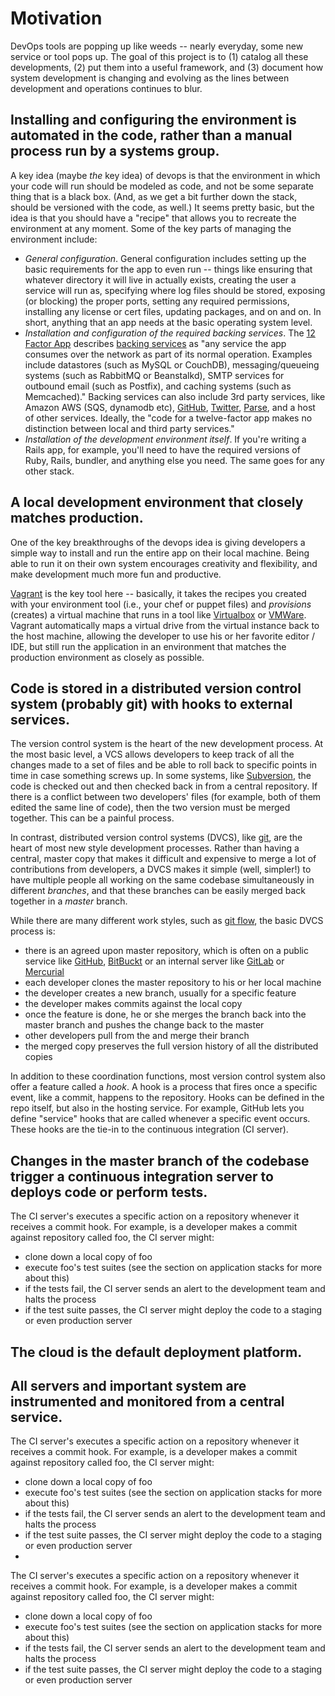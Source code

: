 # Motivation

DevOps tools are popping up like weeds -- nearly everyday, some new service or tool pops up.  The goal of this project is to (1) catalog all these developments, (2) put them into a useful framework, and (3) document how system development is changing and evolving as the lines between development and operations continues to blur.  


## Installing and configuring the environment is automated in the code, rather than a manual process run by a systems group.

A key idea (maybe *the* key idea) of devops is that the environment in which your code will run should be modeled as code, and not be some separate thing that is a black box.  (And, as we get a bit further down the stack, should be versioned with the code, as well.)  It seems pretty basic, but the idea is that you should have a "recipe" that allows you to recreate the environment at any moment.  Some of the key parts of managing the environment include:

* *General configuration*.  General configuration includes setting up the basic requirements for the app to even run -- things like ensuring that whatever directory it will live in actually exists, creating the user a service will run as, specifying where log files should be stored, exposing (or blocking) the proper ports, setting any required permissions, installing any license or cert files, updating packages, and on and on.  In short, anything that an app needs at the basic operating system level.  
* *Installation and configuration of the required backing services*.  The [12 Factor App](http://12factor.net) describes [backing services](http://12factor.net/backing-services) as "any service the app consumes over the network as part of its normal operation. Examples include datastores (such as MySQL or CouchDB), messaging/queueing systems (such as RabbitMQ or Beanstalkd), SMTP services for outbound email (such as Postfix), and caching systems (such as Memcached)."  Backing services can also include 3rd party services, like Amazon AWS (SQS, dynamodb etc),  [GitHub](http://developer.github.com/v3/), [Twitter](https://dev.twitter.com/), [Parse](https://www.parse.com/), and a host of other services.  Ideally, the "code for a twelve-factor app makes no distinction between local and third party services."
* *Installation of the development environment itself*.  If you're writing a Rails app, for example, you'll need to have the required versions of Ruby, Rails, bundler, and anything else you need.  The same goes for any other stack.

## A local development environment that closely matches production.

One of the key breakthroughs of the devops idea is giving developers a simple way to install and run the entire app on their local machine.  Being able to run it on their own system encourages creativity and flexibility, and make development much more fun and productive.  

[Vagrant](http://www.vagrantup.com/) is the key tool here -- basically, it takes the recipes you created with your environment tool (i.e., your chef or puppet files) and _provisions_ (creates) a virtual machine that runs in a tool like [Virtualbox](https://www.virtualbox.org/) or [VMWare](http://www.vmware.com/).  Vagrant automatically maps a virtual drive from the virtual instance back to the host machine, allowing the developer to use his or her favorite editor / IDE, but still run the application in an environment that matches the production environment as closely as possible.


## Code is stored in a distributed version control system (probably git) with hooks to external services.

The version control system is the heart of the new development process.  At the most basic level, a VCS allows developers to keep track of all the changes made to a set of files and be able to roll back to specific points in time in case something screws up.  In some systems, like [Subversion](http://subversion.apache.org/), the code is checked out and then checked back in from a central repository. If there is a conflict between two developers' files (for example, both of them edited the same line of code), then the two version must be merged together.  This can be a painful process. 

In contrast, distributed version control systems (DVCS), like [git](http://git-scm.com/), are the heart of most new style development processes. Rather than having a central, master copy that makes it difficult and expensive to merge a lot of contributions from developers, a DVCS makes it simple (well, simpler!) to have multiple people all working on the same codebase simultaneously in different _branches_, and that these branches can be easily merged back together in a _master_ branch.  

While there are many different work styles, such as [git flow](http://nvie.com/posts/a-successful-git-branching-model/), the basic DVCS process is:

* there is an agreed upon master repository, which is often on a public service like [GitHub](https://github.com/), [BitBuckt](https://bitbucket.org/) or an internal server like [GitLab](https://www.gitlab.com/) or [Mercurial](http://mercurial.selenic.com/)
* each developer clones the master repository to his or her local machine
* the developer creates a new branch, usually for a specific feature
* the developer makes commits against the local copy
* once the feature is done, he or she merges the branch back into the master branch and pushes the change back to the master
* other developers pull from the and merge their branch
* the merged copy preserves the full version history of all the distributed copies

In addition to these coordination functions, most version control system also offer a feature called a _hook_.  A hook is a process that fires once a specific event, like a commit, happens to the repository.  Hooks can be defined in the repo itself, but also in the hosting service.  For example, GitHub lets you define "service" hooks that are called whenever a specific event occurs.  These hooks are the tie-in to the continuous integration (CI server).


## Changes in the master branch of the codebase trigger a continuous integration server to deploys code or perform tests.

The CI server's executes a specific action on a repository whenever it receives a commit hook.  For example, is a developer makes a commit against repository called foo, the CI server might:

* clone down a local copy of foo
* execute foo's test suites (see the section on application stacks for more about this)
* if the tests fail, the CI server sends an alert to the development team and halts the process
* if the test suite passes, the CI server might deploy the code to a staging or even production server


## The cloud is the default deployment platform.



## All servers and important system are instrumented and monitored from a central service.

The CI server's executes a specific action on a repository whenever it receives a commit hook.  For example, is a developer makes a commit against repository called foo, the CI server might:

* clone down a local copy of foo
* execute foo's test suites (see the section on application stacks for more about this)
* if the tests fail, the CI server sends an alert to the development team and halts the process
* if the test suite passes, the CI server might deploy the code to a staging or even production server
* 
The CI server's executes a specific action on a repository whenever it receives a commit hook.  For example, is a developer makes a commit against repository called foo, the CI server might:

* clone down a local copy of foo
* execute foo's test suites (see the section on application stacks for more about this)
* if the tests fail, the CI server sends an alert to the development team and halts the process
* if the test suite passes, the CI server might deploy the code to a staging or even production server








